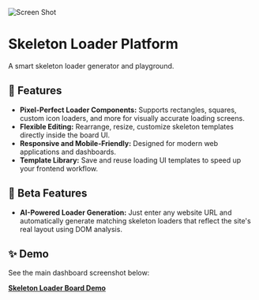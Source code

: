 ![Screen Shot](favicon.ico?raw=true)
# Skeleton Loader Platform

A smart skeleton loader generator and playground.

## 🚀 Features

- **Pixel-Perfect Loader Components:** Supports rectangles, squares, custom icon loaders, and more for visually accurate loading screens.
- **Flexible Editing:** Rearrange, resize, customize skeleton templates directly inside the board UI.
- **Responsive and Mobile-Friendly:** Designed for modern web applications and dashboards.
- **Template Library:** Save and reuse loading UI templates to speed up your frontend workflow.


## 🚀 Beta Features

- **AI-Powered Loader Generation:** Just enter any website URL and automatically generate matching skeleton loaders that reflect the site's real layout using DOM analysis.

  
## ✨ Demo

See the main dashboard screenshot below:

**[Skeleton Loader Board Demo](https://www.skeletonloaders.com/)**


